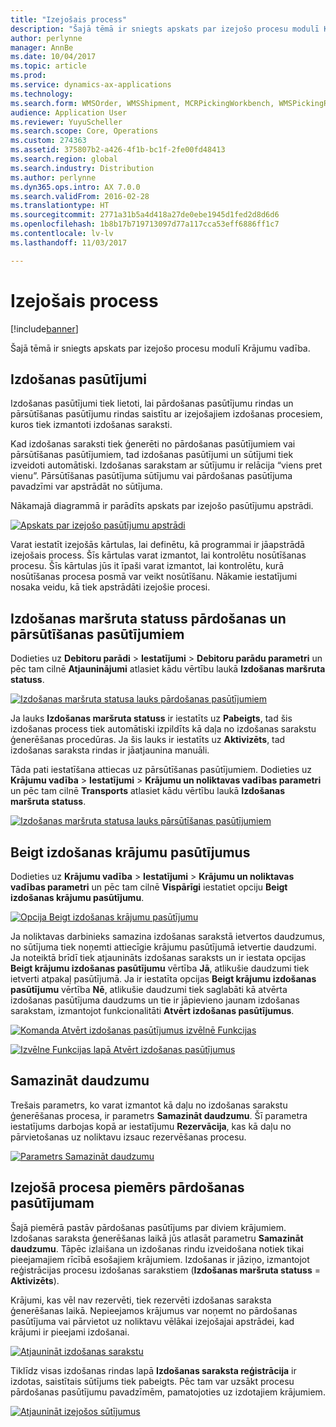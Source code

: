 ```yaml
---
title: "Izejošais process"
description: "Šajā tēmā ir sniegts apskats par izejošo procesu modulī Krājumu vadība."
author: perlynne
manager: AnnBe
ms.date: 10/04/2017
ms.topic: article
ms.prod: 
ms.service: dynamics-ax-applications
ms.technology: 
ms.search.form: WMSOrder, WMSShipment, MCRPickingWorkbench, WMSPickingRegistration, CustomFilterGroup
audience: Application User
ms.reviewer: YuyuScheller
ms.search.scope: Core, Operations
ms.custom: 274363
ms.assetid: 375807b2-a426-4f1b-bc1f-2fe00fd48413
ms.search.region: global
ms.search.industry: Distribution
ms.author: perlynne
ms.dyn365.ops.intro: AX 7.0.0
ms.search.validFrom: 2016-02-28
ms.translationtype: HT
ms.sourcegitcommit: 2771a31b5a4d418a27de0ebe1945d1fed2d8d6d6
ms.openlocfilehash: 1b8b17b719713097d77a117cca53eff6886ff1c7
ms.contentlocale: lv-lv
ms.lasthandoff: 11/03/2017

---
```


# <a name="outbound-process"></a>Izejošais process

[!include[banner](../includes/banner.md)]

Šajā tēmā ir sniegts apskats par izejošo procesu modulī Krājumu vadība.

## <a name="output-orders"></a>Izdošanas pasūtījumi

Izdošanas pasūtījumi tiek lietoti, lai pārdošanas pasūtījumu rindas un pārsūtīšanas pasūtījumu rindas saistītu ar izejošajiem izdošanas procesiem, kuros tiek izmantoti izdošanas saraksti.

Kad izdošanas saraksti tiek ģenerēti no pārdošanas pasūtījumiem vai pārsūtīšanas pasūtījumiem, tad izdošanas pasūtījumi un sūtījumi tiek izveidoti automātiski. Izdošanas sarakstam ar sūtījumu ir relācija “viens pret vienu”. Pārsūtīšanas pasūtījuma sūtījumu vai pārdošanas pasūtījuma pavadzīmi var apstrādāt no sūtījuma. 

Nākamajā diagrammā ir parādīts apskats par izejošo pasūtījumu apstrādi. 

[![Apskats par izejošo pasūtījumu apstrādi](./media/outbound-order.png)](./media/outbound-order.png)

Varat iestatīt izejošās kārtulas, lai definētu, kā programmai ir jāapstrādā izejošais process. Šīs kārtulas varat izmantot, lai kontrolētu nosūtīšanas procesu. Šīs kārtulas jūs it īpaši varat izmantot, lai kontrolētu, kurā nosūtīšanas procesa posmā var veikt nosūtīšanu. Nākamie iestatījumi nosaka veidu, kā tiek apstrādāti izejošie procesi.

## <a name="picking-route-status-for-sales-and-transfer-orders"></a>Izdošanas maršruta statuss pārdošanas un pārsūtīšanas pasūtījumiem 

Dodieties uz **Debitoru parādi** \> **Iestatījumi** \> **Debitoru parādu parametri** un pēc tam cilnē **Atjauninājumi** atlasiet kādu vērtību laukā **Izdošanas maršruta statuss**.

[![Izdošanas maršruta statusa lauks pārdošanas pasūtījumiem](./media/picking-route-status-sales-order.png)](./media/picking-route-status-sales-order.png)

Ja lauks **Izdošanas maršruta statuss** ir iestatīts uz **Pabeigts**, tad šis izdošanas process tiek automātiski izpildīts kā daļa no izdošanas sarakstu ģenerēšanas procedūras. Ja šis lauks ir iestatīts uz **Aktivizēts**, tad izdošanas saraksta rindas ir jāatjaunina manuāli.

Tāda pati iestatīšana attiecas uz pārsūtīšanas pasūtījumiem. Dodieties uz **Krājumu vadība** \> **Iestatījumi** \> **Krājumu un noliktavas vadības parametri** un pēc tam cilnē **Transports** atlasiet kādu vērtību laukā **Izdošanas maršruta statuss**.

[![Izdošanas maršruta statusa lauks pārsūtīšanas pasūtījumiem](./media/picking-route-status-transfer-order.png)](./media/picking-route-status-transfer-order.png)

## <a name="end-output-inventory-orders"></a>Beigt izdošanas krājumu pasūtījumus

Dodieties uz **Krājumu vadība** \> **Iestatījumi** \> **Krājumu un noliktavas vadības parametri** un pēc tam cilnē **Vispārīgi** iestatiet opciju **Beigt izdošanas krājumu pasūtījumu**.

[![Opcija Beigt izdošanas krājumu pasūtījumu](./media//end-output-inventory-order.png)](./media//end-output-inventory-order.png)

Ja noliktavas darbinieks samazina izdošanas sarakstā ietvertos daudzumus, no sūtījuma tiek noņemti attiecīgie krājumu pasūtījumā ietvertie daudzumi. Ja noteiktā brīdī tiek atjaunināts izdošanas saraksts un ir iestata opcijas **Beigt krājumu izdošanas pasūtījumu** vērtība **Jā**, atlikušie daudzumi tiek ietverti atpakaļ pasūtījumā. Ja ir iestatīta opcijas **Beigt krājumu izdošanas pasūtījumu** vērtība **Nē**, atlikušie daudzumi tiek saglabāti kā atvērta izdošanas pasūtījuma daudzums un tie ir jāpievieno jaunam izdošanas sarakstam, izmantojot funkcionalitāti **Atvērt izdošanas pasūtījumus**. 

[![Komanda Atvērt izdošanas pasūtījumus izvēlnē Funkcijas](./media/open-output-order.png)](./media/open-output-order.png)

[![Izvēlne Funkcijas lapā Atvērt izdošanas pasūtījumus](./media/open-output-order-function.png)](./media/open-output-order-function.png)

## <a name="reduce-quantity"></a>Samazināt daudzumu

Trešais parametrs, ko varat izmantot kā daļu no izdošanas sarakstu ģenerēšanas procesa, ir parametrs **Samazināt daudzumu**. Šī parametra iestatījums darbojas kopā ar iestatījumu **Rezervācija**, kas kā daļu no pārvietošanas uz noliktavu izsauc rezervēšanas procesu.

[![Parametrs Samazināt daudzumu](./media/reduce-quantity.png)](./media/reduce-quantity.png)

## <a name="example-of-an-outbound-process-for-a-sales-order"></a>Izejošā procesa piemērs pārdošanas pasūtījumam

Šajā piemērā pastāv pārdošanas pasūtījums par diviem krājumiem. Izdošanas saraksta ģenerēšanas laikā jūs atlasāt parametru **Samazināt daudzumu**. Tāpēc izlaišana un izdošanas rindu izveidošana notiek tikai pieejamajiem rīcībā esošajiem krājumiem. Izdošanas ir jāziņo, izmantojot reģistrācijas procesu izdošanas sarakstiem (**Izdošanas maršruta statuss** = **Aktivizēts**).

Krājumi, kas vēl nav rezervēti, tiek rezervēti izdošanas saraksta ģenerēšanas laikā. Nepieejamos krājumus var noņemt no pārdošanas pasūtījuma vai pārvietot uz noliktavu vēlākai izejošajai apstrādei, kad krājumi ir pieejami izdošanai.

[![Atjaunināt izdošanas sarakstu](./media/update-picking-list.png)](./media/update-picking-list.png)

Tiklīdz visas izdošanas rindas lapā **Izdošanas saraksta reģistrācija** ir izdotas, saistītais sūtījums tiek pabeigts. Pēc tam var uzsākt procesu pārdošanas pasūtījumu pavadzīmēm, pamatojoties uz izdotajiem krājumiem.

[![Atjaunināt izejošos sūtījumus](./media/outbound-shipments.png)](./media/outbound-shipments.png)

